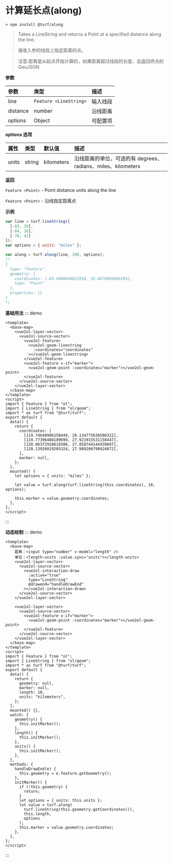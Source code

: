 # 计算延长点(along)

```
> npm install @turf/along
```

> Takes a LineString and returns a Point at a specified distance along the line.
>
> 接收入参的线段上指定距离的点。

> 注意:距离是从起点开始计算的，如果距离超过线段的长度，会返回终点的 GeoJSON



**参数**

| 参数     | 类型                   | 描述     |
| :------- | :--------------------- | :------- |
| line     | `Feature <LineString>` | 输入线段 |
| distance | number                 | 沿线距离 |
| options  | Object                 | 可配置项 |

**options 选项**

| 属性  | 类型   | 默认值     | 描述                                                         |
| :---- | :----- | :--------- | :----------------------------------------------------------- |
| units | string | kilometers | 沿线距离的单位，可选的有 degrees、radians、miles、kilometers |

**返回**

`Feature <Point>` - Point distance units along the line

`Feature <Point>` - 沿线指定距离点

**示例**

```js
var line = turf.lineString([
  [-83, 30],
  [-84, 36],
  [-78, 41]
]);
var options = { units: "miles" };

var along = turf.along(line, 200, options);
/*
{
  type: "Feature",
  geometry: {
    coordinates: [-83.4608648621918, 32.8678095806294],
    type: "Point"
  },
  properties: {}
}
*/
```

**基础用法**
::: demo

```vue
<template>
  <base-map>
    <vue2ol-layer-vector>
      <vue2ol-source-vector>
        <vue2ol-feature>
          <vue2ol-geom-linestring
            :coordinates="coordinates"
          ></vue2ol-geom-linestring>
        </vue2ol-feature>
        <vue2ol-feature v-if="marker">
          <vue2ol-geom-point :coordinates="marker"></vue2ol-geom-point>
        </vue2ol-feature>
      </vue2ol-source-vector>
    </vue2ol-layer-vector>
  </base-map>
</template>
<script>
import { Feature } from "ol";
import { LineString } from "ol/geom";
import * as turf from "@turf/turf";
export default {
  data() {
    return {
      coordinates: [
        [119.74649906158449, 28.134775638580322],
        [119.77396488189699, 27.921915531158447],
        [120.06372928619386, 27.858744144439697],
        [120.13926029205324, 27.989206790924072],
      ],
      marker: null,
    };
  },
  mounted() {
    let options = { units: "miles" };

    let value = turf.along(turf.lineString(this.coordinates), 10, options);

    this.marker = value.geometry.coordinates;
  },
};
</script>
```

:::

**动态绘制**
::: demo

```vue
<template>
  <base-map>
    距离：<input type="number" v-model="length" />
    单位：<length-units :value.sync="units"></length-units>
    <vue2ol-layer-vector>
      <vue2ol-source-vector>
        <vue2ol-interaction-draw
          :active="true"
          type="LineString"
          @drawend="handleDrawEnd"
        ></vue2ol-interaction-draw>
      </vue2ol-source-vector>
    </vue2ol-layer-vector>

    <vue2ol-layer-vector>
      <vue2ol-source-vector>
        <vue2ol-feature v-if="marker">
          <vue2ol-geom-point :coordinates="marker"></vue2ol-geom-point>
        </vue2ol-feature>
      </vue2ol-source-vector>
    </vue2ol-layer-vector>
  </base-map>
</template>
<script>
import { Feature } from "ol";
import { LineString } from "ol/geom";
import * as turf from "@turf/turf";
export default {
  data() {
    return {
      geometry: null,
      marker: null,
      length: 10,
      units: "kilometers",
    };
  },
  mounted() {},
  watch: {
    geometry() {
      this.initMarker();
    },
    length() {
      this.initMarker();
    },
    units() {
      this.initMarker();
    },
  },
  methods: {
    handleDrawEnd(e) {
      this.geometry = e.feature.getGeometry();
    },
    initMarker() {
      if (!this.geometry) {
        return;
      }
      let options = { units: this.units };
      let value = turf.along(
        turf.lineString(this.geometry.getCoordinates()),
        this.length,
        options
      );
      this.marker = value.geometry.coordinates;
    },
  },
};
</script>
```

:::

